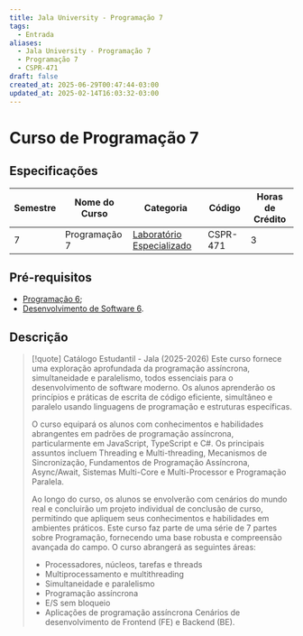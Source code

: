 ```yaml
---
title: Jala University - Programação 7
tags:
  - Entrada
aliases:
  - Jala University - Programação 7
  - Programação 7
  - CSPR-471
draft: false
created_at: 2025-06-29T00:47:44-03:00
updated_at: 2025-02-14T16:03:32-03:00
---
```

# Curso de Programação 7
## Especificações
| Semestre | Nome do Curso | Categoria                                                                                                  | Código   | Horas de Crédito |
| -------- | ------------- | ---------------------------------------------------------------------------------------------------------- | -------- | ---------------- |
| 7        | Programação 7 | [Laboratório Especializado](content/notas/2025/06/24/entrada/Jala_University-Laboratorio_Especializado.md) | CSPR-471 | 3                |

## Pré-requisitos
- [Programação 6](content/notas/2025/06/27/entrada/Jala_University-Programacao_6.md);
- [Desenvolvimento de Software 6](Jala_University-Desenvolvimento_de_Software_6.md).

## Descrição

> [!quote] Catálogo Estudantil - Jala (2025-2026)
> Este curso fornece uma exploração aprofundada da programação assíncrona, simultaneidade e paralelismo, todos essenciais para o desenvolvimento de software moderno. Os alunos aprenderão os princípios e práticas de escrita de código eficiente, simultâneo e paralelo usando linguagens de programação e estruturas específicas.
> 
> O curso equipará os alunos com conhecimentos e habilidades abrangentes em padrões de programação assíncrona, particularmente em JavaScript, TypeScript e C#. Os principais assuntos incluem Threading e Multi-threading, Mecanismos de Sincronização, Fundamentos de Programação Assíncrona, Async/Await, Sistemas Multi-Core e Multi-Processor e Programação Paralela.
> 
> Ao longo do curso, os alunos se envolverão com cenários do mundo real e concluirão um projeto individual de conclusão de curso, permitindo que apliquem seus conhecimentos e habilidades em ambientes práticos. Este curso faz parte de uma série de 7 partes sobre Programação, fornecendo uma base robusta e compreensão avançada do campo.
> O curso abrangerá as seguintes áreas: 
> 	- Processadores, núcleos, tarefas e threads 
> 	- Multiprocessamento e multithreading 
> 	- Simultaneidade e paralelismo 
> 	- Programação assíncrona
> 	- E/S sem bloqueio 
> 	- Aplicações de programação assíncrona Cenários de desenvolvimento de Frontend (FE) e Backend (BE).

